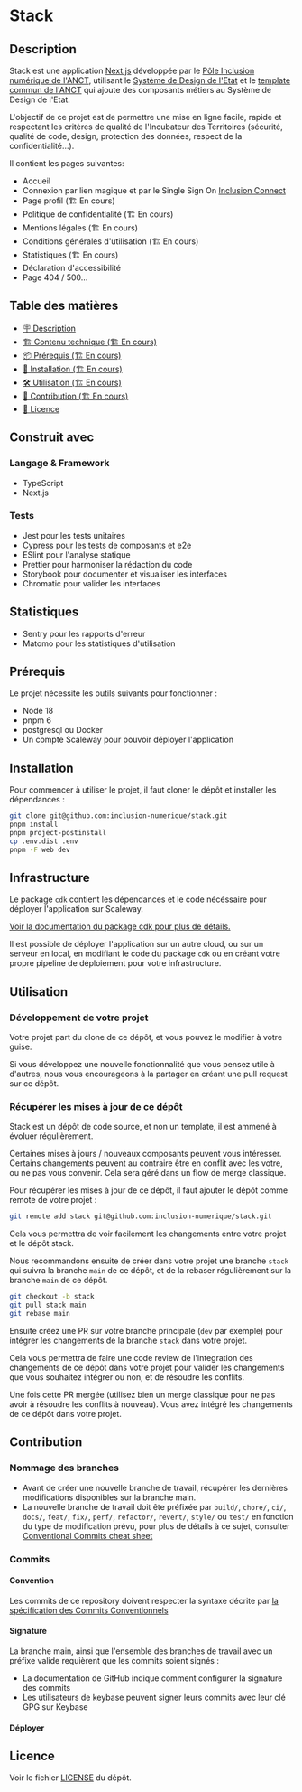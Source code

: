 # Stack

## Description

Stack est une application [Next.js](https://nextjs.org/docs) développée par le [Pôle Inclusion numérique de l'ANCT](https://societenumerique.gouv.fr/fr/les-services-de-linclusion-numerique/), utilisant le [Système de Design de l'Etat](https://www.systeme-de-design.gouv.fr/) et le [template commun de l'ANCT](https://www.figma.com/file/C9Ump1yh3z4DPMxm2qk3IY/Templates_communs?type=design&node-id=4-2946&t=d7Fn19OfHLoEcXqg-0) qui ajoute des composants métiers au Système de Design de l'Etat.

L'objectif de ce projet est de permettre une mise en ligne facile, rapide et respectant les critères de qualité de l'Incubateur des Territoires (sécurité, qualité de code, design, protection des données, respect de la confidentialité...).

Il contient les pages suivantes: 
- Accueil
- Connexion par lien magique et par le Single Sign On [Inclusion Connect](https://inclusion.beta.gouv.fr/nos-services/inclusion-connect/) 
- Page profil (🏗️ En cours)
- Politique de confidentialité (🏗️ En cours)
- Mentions légales (🏗️ En cours)
- Conditions générales d'utilisation (🏗️ En cours)
- Statistiques (🏗️ En cours)
- Déclaration d'accessibilité
- Page 404 / 500...

## Table des matières

- [🪧 Description](#description)
- [🏗️ Contenu technique (🏗️ En cours)](#construit-avec)
- [📦 Prérequis (🏗️ En cours)](#prérequis)
- [🚀 Installation (🏗️ En cours)](#installation)
- [🛠️ Utilisation (🏗️ En cours)](#utilisation)
- [🤝 Contribution (🏗️ En cours)](#contribution)
- [📝 Licence](#licence)
    
## Construit avec

### Langage & Framework

- TypeScript 
- Next.js 

### Tests

- Jest pour les tests unitaires
- Cypress pour les tests de composants et e2e
- ESlint pour l'analyse statique
- Prettier pour harmoniser la rédaction du code
- Storybook pour documenter et visualiser les interfaces
- Chromatic pour valider les interfaces 

## Statistiques

- Sentry pour les rapports d'erreur
- Matomo pour les statistiques d'utilisation

## Prérequis

Le projet nécessite les outils suivants pour fonctionner :
- Node 18
- pnpm 6
- postgresql ou Docker
- Un compte Scaleway pour pouvoir déployer l'application

## Installation

Pour commencer à utiliser le projet, il faut cloner le dépôt et installer les dépendances :

```bash
git clone git@github.com:inclusion-numerique/stack.git
pnpm install
pnpm project-postinstall
cp .env.dist .env
pnpm -F web dev 
```

## Infrastructure

Le package `cdk` contient les dépendances et le code nécéssaire pour déployer l'application sur Scaleway.️

[Voir la documentation du package cdk pour plus de détails.](./packages/cdk/Readme.md)

Il est possible de déployer l'application sur un autre cloud, ou sur un serveur en local, en modifiant le code du package `cdk` ou en créant votre propre pipeline de déploiement pour votre infrastructure.

## Utilisation


### Développement de votre projet

Votre projet part du clone de ce dépôt, et vous pouvez le modifier à votre guise.

Si vous développez une nouvelle fonctionnalité que vous pensez utile à d'autres, nous vous encourageons à la partager en créant une pull request sur ce dépôt.

### Récupérer les mises à jour de ce dépôt

Stack est un dépôt de code source, et non un template, il est ammené à évoluer régulièrement.

Certaines mises à jours / nouveaux composants peuvent vous intéresser. Certains changements peuvent au contraire être en conflit avec les votre, ou ne pas vous convenir. Cela sera géré dans un flow de merge classique.

Pour récupérer les mises à jour de ce dépôt, il faut ajouter le dépôt comme remote de votre projet :

```bash
git remote add stack git@github.com:inclusion-numerique/stack.git 
```

Cela vous permettra de voir facilement les changements entre votre projet et le dépôt stack.

Nous recommandons ensuite de créer dans votre projet une branche `stack` qui suivra la branche `main` de ce dépôt, et de la rebaser régulièrement sur la branche `main` de ce dépôt.

```bash
git checkout -b stack
git pull stack main
git rebase main
```

Ensuite créez une PR sur votre branche principale (`dev` par exemple) pour intégrer les changements de la branche `stack` dans votre projet.

Cela vous permettra de faire une code review de l'integration des changements de ce dépôt dans votre projet pour valider les changements que vous souhaitez intégrer ou non, et de résoudre les conflits.

Une fois cette PR mergée (utilisez bien un merge classique pour ne pas avoir à résoudre les conflits à nouveau). Vous avez intégré les changements de ce dépôt dans votre projet.


## Contribution

### Nommage des branches

- Avant de créer une nouvelle branche de travail, récupérer les dernières modifications disponibles sur la branche main.
- La nouvelle branche de travail doit ête préfixée par `build/`, `chore/`, `ci/`, `docs/`, `feat/`, `fix/`, `perf/`, `refactor/`, `revert/`, `style/` ou `test/` en fonction du type de modification prévu, pour plus de détails à ce sujet, consulter [Conventional Commits cheat sheet](https://kapeli.com/cheat_sheets/Conventional_Commits.docset/Contents/Resources/Documents/index)

### Commits

#### Convention

Les commits de ce repository doivent respecter la syntaxe décrite par [la spécification des Commits Conventionnels](https://www.conventionalcommits.org/fr/v1.0.0/#sp%c3%a9cification)

#### Signature

La branche main, ainsi que l'ensemble des branches de travail avec un préfixe valide requièrent que les commits soient signés :

- La documentation de GitHub indique comment configurer la signature des commits
- Les utilisateurs de keybase peuvent signer leurs commits avec leur clé GPG sur Keybase

#### Déployer



## Licence

Voir le fichier [LICENSE](https://github.com/inclusion-numerique/stack/blob/main/LICENSE) du dépôt.
